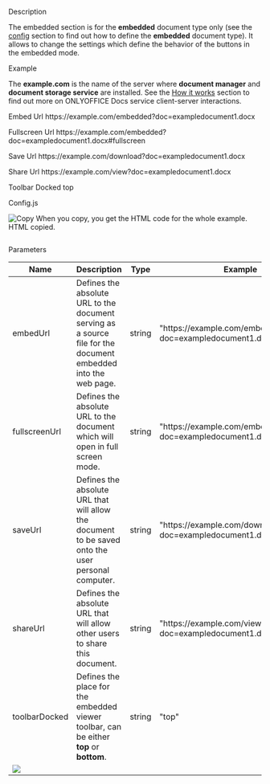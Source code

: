 Description

The embedded section is for the **embedded** document type only (see the [config](/editors/config/#type) section to find out how to define the **embedded** document type). It allows to change the settings which define the behavior of the buttons in the embedded mode.

Example

The **example.com** is the name of the server where **document manager** and **document storage service** are installed. See the [How it works](/editors/howitworks) section to find out more on ONLYOFFICE Docs service client-server interactions.

Embed Url https\://example.com/embedded?doc=exampledocument1.docx

Fullscreen Url https\://example.com/embedded?doc=exampledocument1.docx#fullscreen

Save Url https\://example.com/download?doc=exampledocument1.docx

Share Url https\://example.com/view?doc=exampledocument1.docx

Toolbar Docked top

Config.js

![Copy](/copy-content.svg) When you copy, you get the HTML code for the whole example. HTML copied.

```
```

Parameters

| Name                                  | Description                                                                                                    | Type   | Example                                                              |
| ------------------------------------- | -------------------------------------------------------------------------------------------------------------- | ------ | -------------------------------------------------------------------- |
| embedUrl                              | Defines the absolute URL to the document serving as a source file for the document embedded into the web page. | string | "https\://example.com/embedded?doc=exampledocument1.docx"            |
| fullscreenUrl                         | Defines the absolute URL to the document which will open in full screen mode.                                  | string | "https\://example.com/embedded?doc=exampledocument1.docx#fullscreen" |
| saveUrl                               | Defines the absolute URL that will allow the document to be saved onto the user personal computer.             | string | "https\://example.com/download?doc=exampledocument1.docx"            |
| shareUrl                              | Defines the absolute URL that will allow other users to share this document.                                   | string | "https\://example.com/view?doc=exampledocument1.docx"                |
| toolbarDocked                         | Defines the place for the embedded viewer toolbar, can be either **top** or **bottom**.                        | string | "top"                                                                |
| ![](/editor/embedded.png) |                                                                                                                |        |                                                                      |

